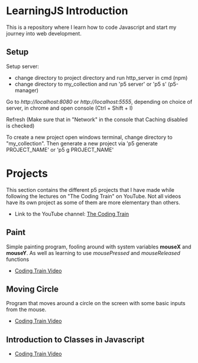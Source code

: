 # LearningJS Introduction

This is a repository where I learn how to code Javascript and start my journey
into web development.
## Setup

Setup server:
* change directory to project directory and run http_server in cmd (npm)
* change directory to my_collection and run 'p5 server' or 'p5 s' (p5-manager)

Go to *http://localhost:8080* or *http://localhost:5555*, depending on choice of server, in chrome and open console
(Ctrl + Shift + I)

Refresh (Make sure that in "Network" in the console that Caching disabled is checked)

To create a new project open windows terminal, change directory to "my_collection". Then generate a new project via 'p5 generate PROJECT_NAME' or 'p5 g PROJECT_NAME'

# Projects

This section contains the different p5 projects that I have made while following the lectures on "The Coding Train" on YouTube. Not all videos have its own project as some of them are more elementary than others.

* Link to the YouTube channel: [The Coding Train](https://www.youtube.com/channel/UCvjgXvBlbQiydffZU7m1_aw)

## Paint

Simple painting program, fooling around with system variables **mouseX** and **mouseY**. As well as learning to use *mousePressed* and *mouseReleased* functions

* [Coding Train Video](https://www.youtube.com/watch?v=RnS0YNuLfQQ&index=6&list=PLRqwX-V7Uu6Zy51Q-x9tMWIv9cueOFTFA)

## Moving Circle

Program that moves around a circle on the screen with some basic inputs from the mouse.

* [Coding Train Video](https://www.youtube.com/watch?v=Bn_B3T_Vbxs&list=PLRqwX-V7Uu6Zy51Q-x9tMWIv9cueOFTFA&index=7)

## Introduction to Classes in Javascript

* [Coding Train Video](https://www.youtube.com/watch?v=T-HGdc8L-7w&index=21&list=PLRqwX-V7Uu6Zy51Q-x9tMWIv9cueOFTFA)
